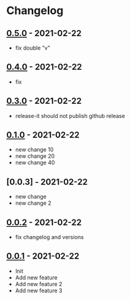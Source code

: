 # Changelog

## [0.5.0] - 2021-02-22
- fix double "v"

## [0.4.0] - 2021-02-22
- fix

## [0.3.0] - 2021-02-22
- release-it should not publish github release

## [0.1.0] - 2021-02-22
- new change 10
- new change 20
- new change 40

## [0.0.3] - 2021-02-22
- new change
- new change 2

## [0.0.2] - 2021-02-22
- fix changelog and versions

## [0.0.1] - 2021-02-22
- Init
- Add new feature
- Add new feature 2
- Add new feature 3

[Unreleased]: https://github.com/tokyodrift1993/testing-github-actions/compare/master...development
[0.0.1]: https://github.com/tokyodrift1993/testing-github-actions/compare/336a3ddd...v0.1.0
[0.0.2]: https://github.com/tokyodrift1993/testing-github-actions/compare/v0.0.1...v0.0.2
[0.0.2]: https://github.com/tokyodrift1993/testing-github-actions/compare/v0.0.2...v0.0.3
[0.1.0]: https://github.com/tokyodrift1993/testing-github-actions/compare/v0.0.3...v0.1.0
[0.3.0]: https://github.com/tokyodrift1993/testing-github-actions/compare/v0.2.0...v0.3.0
[0.4.0]: https://github.com/tokyodrift1993/testing-github-actions/compare/v0.3.0...v0.4.0
[0.5.0]: https://github.com/tokyodrift1993/testing-github-actions/compare/v0.4.0...v0.5.0

